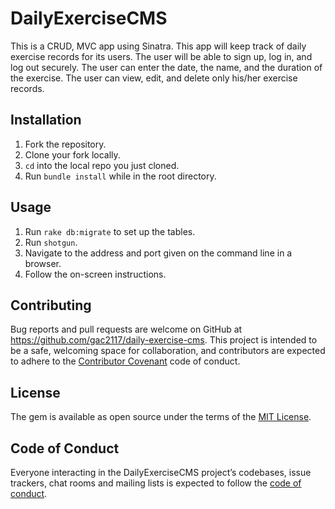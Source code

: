 # DailyExerciseCMS

This is a CRUD, MVC app using Sinatra. This app will keep track of daily exercise records for its users. The user will be able to sign up, log in, and log out securely. The user can enter the date, the name, and the duration of the exercise. The user can view, edit, and delete only his/her exercise records.

## Installation
1. Fork the repository.
2. Clone your fork locally.
3. `cd` into the local repo you just cloned.
4. Run `bundle install` while in the root directory.

## Usage
1. Run `rake db:migrate` to set up the tables.
2. Run `shotgun`.
3. Navigate to the address and port given on the command line in a browser.
4. Follow the on-screen instructions.

## Contributing

Bug reports and pull requests are welcome on GitHub at https://github.com/gac2117/daily-exercise-cms. This project is intended to be a safe, welcoming space for collaboration, and contributors are expected to adhere to the [Contributor Covenant](http://contributor-covenant.org) code of conduct.

## License

The gem is available as open source under the terms of the [MIT License](https://opensource.org/licenses/MIT).

## Code of Conduct

Everyone interacting in the DailyExerciseCMS project’s codebases, issue trackers, chat rooms and mailing lists is expected to follow the [code of conduct](https://github.com/gac2117/daily-exercise-cms/blob/master/CODE_OF_CONDUCT.md).
